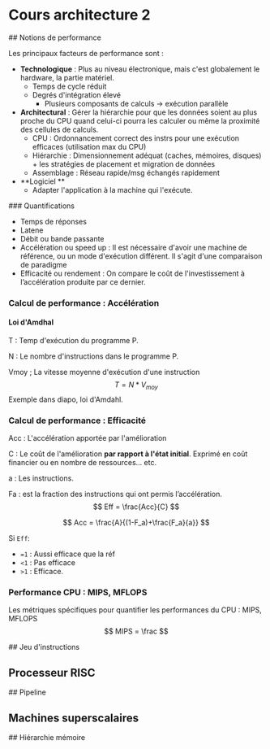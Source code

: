# Cours architecture 2

## Notions de performance

Les principaux facteurs de performance sont :

- **Technologique** : Plus au niveau électronique, mais c'est globalement le hardware, la partie matériel.
  - Temps de cycle réduit
  - Degrés d'intégration élevé
    - Plusieurs composants de calculs -> exécution parallèle
- **Architectural** : Gérer la hiérarchie pour que les données soient au plus proche du CPU quand celui-ci pourra les calculer ou même la proximité des cellules de calculs.
  - CPU : Ordonnancement correct des instrs pour une exécution efficaces (utilisation max du CPU)
  - Hiérarchie : Dimensionnement adéquat (caches, mémoires, disques) + les stratégies de placement et migration de données
  - Assemblage : Réseau rapide/msg échangés rapidement
- **Logiciel **
  - Adapter l'application à la machine qui l'exécute.

### Quantifications

- Temps de réponses
- Latene
- Débit ou bande passante
- Accélération ou speed up  : Il est nécessaire d'avoir une machine de référence, ou un mode d'exécution différent. Il s'agit d'une comparaison de paradigme
- Efficacité ou rendement : On compare le coût de l'investissement à l’accélération produite par ce dernier. 

### Calcul de performance : Accélération 

#### Loi d'Amdhal

T : Temp d'exécution du programme P.

N : Le nombre d'instructions dans le programme P.

Vmoy ; La vitesse moyenne d'exécution d'une instruction
$$
T = N * V_{moy}
$$
Exemple dans diapo, loi d'Amdahl.

### Calcul de performance : Efficacité

Acc : L'accélération apportée par l'amélioration

C : Le coût de l'amélioration **par rapport à l'état initial**. Exprimé en coût financier ou en nombre de ressources... etc.

a :  Les instructions.

Fa : est la fraction des instructions qui ont permis l’accélération. 
$$
Eff = \frac{Acc}{C}
$$

$$
Acc = \frac{A}{(1-F_a)+\frac{F_a}{a}}
$$

Si `Eff`:

- `=1` : Aussi efficace que la réf
- `<1` : Pas efficace
-  `>1` : Efficace.

### Performance CPU : MIPS, MFLOPS

Les métriques spécifiques pour quantifier les performances du CPU : MIPS, MFLOPS
$$
MIPS = \frac
$$


## Jeu d'instructions

## Processeur RISC

## Pipeline

## Machines superscalaires

## Hiérarchie mémoire

